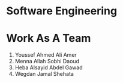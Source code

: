 # Software Engineering 
# Work As A Team 
  1. Youssef Ahmed Ali Amer
  2. Menna Allah Sobhi Daoud
  3. Heba Alsayid Abdel Gawad
  4. Wegdan Jamal Shehata




  

